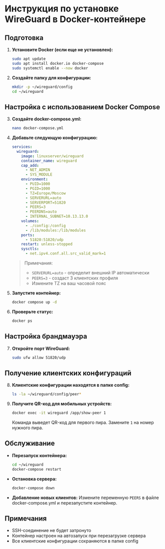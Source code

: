 # Инструкция по установке WireGuard в Docker-контейнере

## Подготовка

1. **Установите Docker (если еще не установлен):**
   ```bash
   sudo apt update
   sudo apt install docker.io docker-compose
   sudo systemctl enable --now docker
   ```

2. **Создайте папку для конфигурации:**
   ```bash
   mkdir -p ~/wireguard/config
   cd ~/wireguard
   ```

## Настройка с использованием Docker Compose

3. **Создайте docker-compose.yml:**
   ```bash
   nano docker-compose.yml
   ```

4. **Добавьте следующую конфигурацию:**
   ```yaml
   services:
     wireguard:
       image: linuxserver/wireguard
       container_name: wireguard
       cap_add:
         - NET_ADMIN
         - SYS_MODULE
       environment:
         - PUID=1000
         - PGID=1000
         - TZ=Europe/Moscow
         - SERVERURL=auto
         - SERVERPORT=51820
         - PEERS=3
         - PEERDNS=auto
         - INTERNAL_SUBNET=10.13.13.0
       volumes:
         - ./config:/config
         - /lib/modules:/lib/modules
       ports:
         - 51820:51820/udp
       restart: unless-stopped
       sysctls:
         - net.ipv4.conf.all.src_valid_mark=1
   ```

   > Примечания:
   > - `SERVERURL=auto` - определит внешний IP автоматически
   > - `PEERS=3` - создаст 3 клиентских профиля
   > - Измените TZ на ваш часовой пояс

5. **Запустите контейнер:**
   ```bash
   docker compose up -d
   ```

6. **Проверьте статус:**
   ```bash
   docker ps
   ```

## Настройка брандмауэра

7. **Откройте порт WireGuard:**
   ```bash
   sudo ufw allow 51820/udp
   ```

## Получение клиентских конфигураций

8. **Клиентские конфигурации находятся в папке config:**
   ```bash
   ls -la ~/wireguard/config/peer*
   ```

9. **Получите QR-код для мобильных устройств:**
   ```bash
   docker exec -it wireguard /app/show-peer 1
   ```
   Команда выведет QR-код для первого пира. Замените `1` на номер нужного пира.

## Обслуживание

- **Перезапуск контейнера:**
  ```bash
  cd ~/wireguard
  docker-compose restart
  ```

- **Остановка сервера:**
  ```bash
  docker-compose down
  ```

- **Добавление новых клиентов:**
  Измените переменную `PEERS` в файле docker-compose.yml и перезапустите контейнер.

## Примечания
- SSH-соединение не будет затронуто
- Контейнер настроен на автозапуск при перезагрузке сервера
- Все клиентские конфигурации сохраняются в папке config
